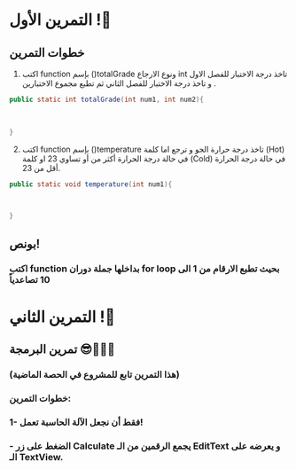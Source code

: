 






# التمرين الأول !🌟
## خطوات التمرين
1) اكتب function  بإسم ()totalGrade ونوع الارجاع int تاخذ درجة الاختبار للفصل الاول و تاخذ درجة الاختبار للفصل الثاني ثم تطبع مجموع الاختبارين .

```java
public static int totalGrade(int num1, int num2){
  
 

}
```

2) اكتب function بإسم ()temperature تاخذ درجة حرارة الجو و ترجع اما كلمة (Hot) في حالة درجة الحرارة أكثر من أو تساوي 23 او كلمة (Cold) في حالة درجة الحرارة أقل من 23.

```java
public static void temperature(int num1){
  


}
```

## بونص!
###  اكتب function بداخلها جملة دوران for  loop بحيث تطبع الارقام من 1 الى 10 تصاعدياً














# التمرين الثاني !🌟
## تمرين البرمجة 😎👨🏻‍💻
### (هذا التمرين تابع للمشروع في الحصة الماضية)
### خطوات التمرين:
### 1- فقط أن نجعل الآلة الحاسبة تعمل!
###     - الضغط على زر Calculate يجمع الرقمين من الـ EditText و يعرضه على الـ TextView.
